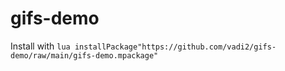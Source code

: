 # gifs-demo

Install with `lua installPackage"https://github.com/vadi2/gifs-demo/raw/main/gifs-demo.mpackage"`
